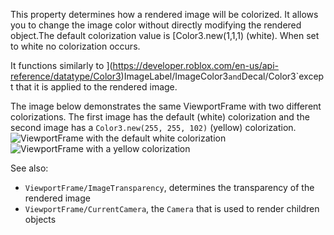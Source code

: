This property determines how a rendered image will be colorized. It allows
you to change the image color without directly modifying the rendered
object.The default colorization value is
[Color3.new(1,1,1) (white). When set to white no
colorization occurs.

It functions similarly to ](https://developer.roblox.com/en-us/api-reference/datatype/Color3)ImageLabel/ImageColor3` and
`Decal/Color3`except that it is applied to the rendered image.

The image below demonstrates the same ViewportFrame with two different
colorizations. The first image has the default (white) colorization and
the second image has a `Color3.new(255, 255, 102)` (yellow) colorization.
![ViewportFrame with the default white colorization][1]
![ViewportFrame with a yellow colorization][2]

See also:

- `ViewportFrame/ImageTransparency`, determines the transparency of the
  rendered image
- `ViewportFrame/CurrentCamera`, the `Camera` that is used to render
  children objects

[1]: https://prod.docsiteassets.roblox.com/assets/blt5926492ac1373d11/Screen_Shot_2019-02-09_at_8.03.48_PM.png
[2]: https://prod.docsiteassets.roblox.com/assets/bltaca53dbfce931b31/Screen_Shot_2019-02-09_at_8.08.58_PM.png